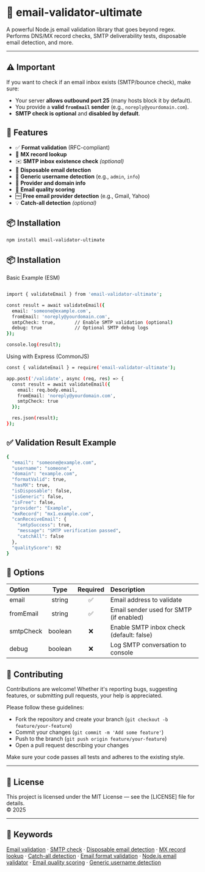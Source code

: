 # 📧 email-validator-ultimate

A powerful Node.js email validation library that goes beyond regex.  
Performs DNS/MX record checks, SMTP deliverability tests, disposable email detection, and more.

---

## ⚠️ Important

If you want to check if an email inbox exists (SMTP/bounce check), make sure:

- Your server **allows outbound port 25** (many hosts block it by default).
- You provide a **valid `fromEmail` sender** (e.g., `noreply@yourdomain.com`).
- **SMTP check is optional** and **disabled by default**.

## 🔧 Features

- ✅ **Format validation** (RFC-compliant)
- 📮 **MX record lookup**
- ✉️ **SMTP inbox existence check** _(optional)_
- 🚫 **Disposable email detection**
- 👤 **Generic username detection** (e.g., `admin`, `info`)
- 💼 **Provider and domain info**
- 🔢 **Email quality scoring**
- 🆓 **Free email provider detection** (e.g., Gmail, Yahoo)
- 💡 **Catch-all detection** _(optional)_

## 📦 Installation

```bash
npm install email-validator-ultimate
```

## 📦 Installation

Basic Example (ESM)

```bash

import { validateEmail } from 'email-validator-ultimate';

const result = await validateEmail({
  email: 'someone@example.com',
  fromEmail: 'noreply@yourdomain.com',
  smtpCheck: true,       // Enable SMTP validation (optional)
  debug: true            // Optional SMTP debug logs
});

console.log(result);


```

Using with Express (CommonJS)

```bash
const { validateEmail } = require('email-validator-ultimate');

app.post('/validate', async (req, res) => {
  const result = await validateEmail({
    email: req.body.email,
    fromEmail: 'noreply@yourdomain.com',
    smtpCheck: true
  });

  res.json(result);
});


```

## ✅ Validation Result Example

```bash
{
  "email": "someone@example.com",
  "username": "someone",
  "domain": "example.com",
  "formatValid": true,
  "hasMX": true,
  "isDisposable": false,
  "isGeneric": false,
  "isFree": false,
  "provider": "Example",
  "mxRecord": "mx1.example.com",
  "canReceiveEmail": {
    "smtpSuccess": true,
    "message": "SMTP verification passed",
    "catchAll": false
  },
  "qualityScore": 92
}


```

## 🧪 Options

| Option    |  Type   | Required | Description                              |
| :-------- | :-----: | :------: | :--------------------------------------- |
| email     | string  |    ✅    | Email address to validate                |
| fromEmail | string  |    ✅    | Email sender used for SMTP (if enabled)  |
| smtpCheck | boolean |    ❌    | Enable SMTP inbox check (default: false) |
| debug     | boolean |    ❌    | Log SMTP conversation to console         |

## 🤝 Contributing

Contributions are welcome! Whether it's reporting bugs, suggesting features, or submitting pull requests, your help is appreciated.

Please follow these guidelines:

- Fork the repository and create your branch (`git checkout -b feature/your-feature`)
- Commit your changes (`git commit -m 'Add some feature'`)
- Push to the branch (`git push origin feature/your-feature`)
- Open a pull request describing your changes

Make sure your code passes all tests and adheres to the existing style.

---

## 📄 License

This project is licensed under the MIT License — see the [LICENSE] file for details.  
© 2025

---

## 🔑 Keywords

[Email validation](https://www.google.com/search?q=email+validation) ·
[SMTP check](https://www.google.com/search?q=SMTP+check) ·
[Disposable email detection](https://www.google.com/search?q=disposable+email+detection) ·
[MX record lookup](https://www.google.com/search?q=MX+record+lookup) ·
[Catch-all detection](https://www.google.com/search?q=catch-all+detection) ·
[Email format validation](https://www.google.com/search?q=email+format+validation) ·
[Node.js email validator](https://www.google.com/search?q=node.js+email+validator) ·
[Email quality scoring](https://www.google.com/search?q=email+quality+scoring) ·
[Generic username detection](https://www.google.com/search?q=generic+username+detection)
